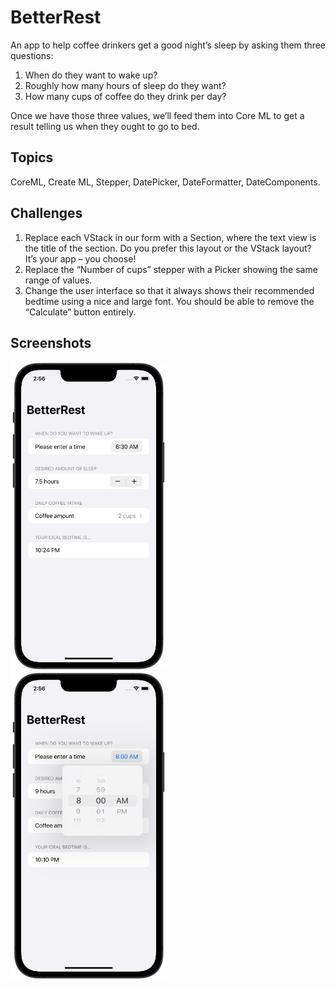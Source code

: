 # BetterRest

An app to help coffee drinkers get a good night’s sleep by asking them three questions:

1. When do they want to wake up?
2. Roughly how many hours of sleep do they want?
3. How many cups of coffee do they drink per day?

Once we have those three values, we’ll feed them into Core ML to get a result telling us when they ought to go to bed.

## Topics

CoreML, Create ML, Stepper, DatePicker, DateFormatter, DateComponents.

## Challenges

1. Replace each VStack in our form with a Section, where the text view is the title of the section. Do you prefer this layout or the VStack layout? It’s your app – you choose!
2. Replace the “Number of cups” stepper with a Picker showing the same range of values.
3. Change the user interface so that it always shows their recommended bedtime using a nice and large font. You should be able to remove the “Calculate” button entirely.

## Screenshots

<img src="screenshots/screen01.png" alt="BetterRest app screenshot 1" width="250">&nbsp;&nbsp;&nbsp;&nbsp;<img src="screenshots/screen02.png" alt="BetterRest app screenshot 2" width="250">
